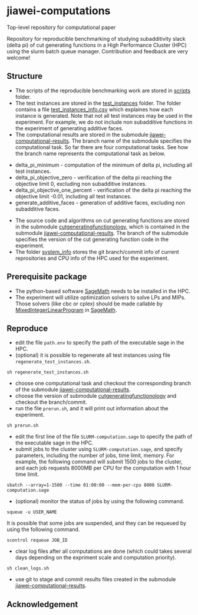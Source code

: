 # jiawei-computations
Top-level repository for computational paper

Repository for reproducible benchmarking of studying subadditivity slack (delta pi) of cut generating functions in a High Performance Cluster (HPC) using the slurm batch queue manager.
Contribution and feedback are very welcome!

## Structure

- The scripts of the reproducible benchmarking work are stored in [scripts](https://github.com/mkoeppe/jiawei-computations/tree/master/scripts) folder.
- The test instances are stored in the [test_instances](https://github.com/mkoeppe/jiawei-computations/tree/master/test_instances) folder. The folder contains a file [test_instances_info.csv](https://github.com/mkoeppe/jiawei-computations/tree/master/test_instances/test_instances_info.csv) which explaines how each instance is generated. Note that not all test instances may be used in the experiment. For example, we do not include non subadditive functions in the experiment of generating additive faces. 
- The computational results are stored in the submodule [jiawei-computational-results](https://github.com/mkoeppe/jiawei-computational-results). The branch name of the submodule specifies the computational task. So far there are four computational tasks. See how the branch name represents the computational task as below.
* delta_pi_minimum - computation of the minimum of delta pi, including all test instances.
* delta_pi_objective_zero - verification of the delta pi reaching the objective limit 0, excluding non subadditive instances.
* delta_pi_objective_one_percent - verification of the delta pi reaching the objective limit -0.01, including all test instances.
* generate_additive_faces - generation of additive faces, excluding non subadditive faces.
- The source code and algorithms on cut generating functions are stored in the submodule [cutgeneratingfunctionology](https://github.com/mkoeppe/cutgeneratingfunctionology), which is contained in the submodule [jiawei-computational-results](https://github.com/mkoeppe/jiawei-computational-results). The branch of the submodule specifies the version of the cut generating function code in the experiment. 
- The folder [system_info](https://github.com/mkoeppe/jiawei-computations/tree/master/system_info) stores the git branch/commit info of current reprositories and CPU info of the HPC used for the experiment.

## Prerequisite package 

- The python-based software [SageMath](https://www.sagemath.org/) needs to be installed in the HPC.
- The experiment will utilize optimization solvers to solve LPs and MIPs. Those solvers (like cbc or cplex) should be made callable by [MixedIntegerLinearProgram](http://doc.sagemath.org/html/en/reference/numerical/sage/numerical/mip) in [SageMath](https://www.sagemath.org/).

## Reproduce

- edit the file `path.env` to specify the path of the executable sage in the HPC.
- (optional) it is possible to regenerate all test instances using file `regenerate_test_instances.sh`.
```
sh regenerate_test_instances.sh
```
- choose one computational task and checkout the corresponding branch of the submodule [jiawei-computational-results](https://github.com/mkoeppe/jiawei-computational-results).
- choose the version of submodule [cutgeneratingfunctionology](https://github.com/mkoeppe/cutgeneratingfunctionology) and checkout the branch/commit.
- run the file `prerun.sh`, and it will print out information about the experiment.
```
sh prerun.sh
```
- edit the first line of the file `SLURM-computation.sage` to specify the path of the executable sage in the HPC.
- submit jobs to the cluster using `SLURM-computation.sage`, and specify parameters, including the number of jobs, time limit, memory. For example, the following command will submit 1500 jobs to the cluster, and each job requests 8000MB per CPU for the computation with 1 hour time limit.
```
sbatch --array=1-1500 --time 01:00:00 --mem-per-cpu 8000 SLURM-computation.sage
```
- (optional) monitor the status of jobs by using the following command.
```
squeue -u USER_NAME
```
It is possible that some jobs are suspended, and they can be requeued by using the following command.
```
scontrol requeue JOB_ID
```
- clear log files after all computations are done (which could takes several days depending on the expriment scale and computation priority).
```
sh clean_logs.sh
```
- use git to stage and commit results files created in the submodule [jiawei-computational-results](https://github.com/mkoeppe/jiawei-computational-results).

## Acknowledgement 
